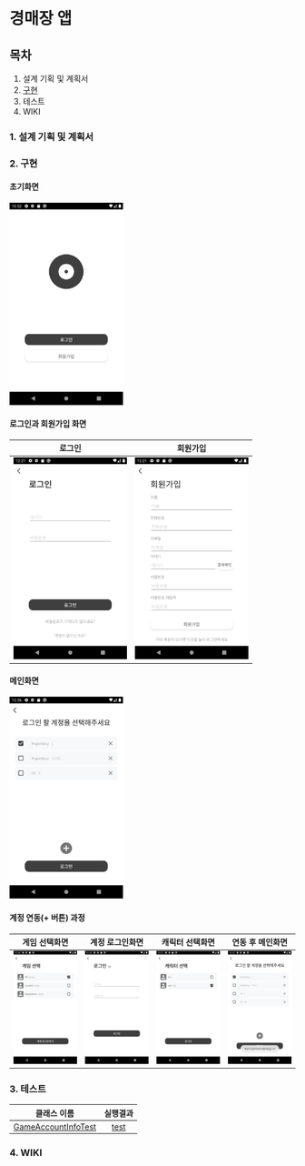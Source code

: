 # 경매장 앱
## 목차
1. 설계 기획 및 계획서
2. [구현](#2.-구현)
3. 테스트
4. WIKI

### 1. 설계 기획 및 계획서
### 2. 구현
#### 초기화면
<img src="./design/guide/Screenshot_1639403564.png" width="200px">

#### 로그인과 회원가입 화면

|로그인|회원가입|
|:---:|:---:|
|<img src="./design/guide/Screenshot_1639452081.png" width="200px">|<img src="./design/guide/Screenshot_1639452088.png" width="200px">|



#### 메인화면
<img src="./design/guide/Screenshot_1639452413.png" width="200px">

#### 계정 연동(+ 버튼) 과정
|게임 선택화면|계정 로그인화면|캐릭터 선택화면|연동 후 메인화면|
|:---:|:---:|:---:|:---:|
|<img src="./design/guide/Screenshot_1639452416.png" width="200px">|<img src="./design/guide/Screenshot_1639452420.png" width="200px">|<img src="./design/guide/Screenshot_1639452428.png" width="200px">|<img src="./design/guide/Screenshot_1639452430.png" width="200px">|

### 3. 테스트
|클래스 이름|실행결과|
|:---:|:---:|
|[GameAccountInfoTest](./app/src/androidTest/java/com/example/teamauction/ExampleInstrumentedTest.java)|[test](./design/test/gameaccountinfotest.html)|

### 4. WIKI